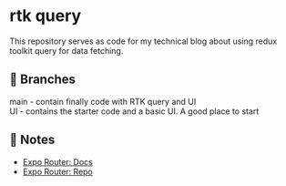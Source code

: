 # rtk query
This repository serves as code for my technical blog about using redux toolkit query for data fetching. 

## 📝 Branches
main - contain finally code with RTK query and UI  <br/>
UI - contains the starter code and a basic UI. A good place to start 


## 📝 Notes

- [Expo Router: Docs](https://expo.github.io/router)
- [Expo Router: Repo](https://github.com/expo/router)
